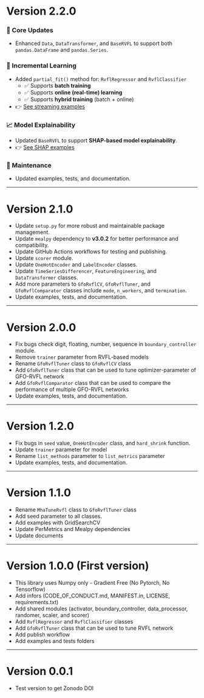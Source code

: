 # Version 2.2.0

### 🔧 Core Updates
- Enhanced `Data`, `DataTransformer`, and `BaseRVFL` to support both `pandas.DataFrame` and `pandas.Series`.

### 🧠 Incremental Learning
- Added `partial_fit()` method for: `RvflRegressor` and `RvflClassifier`
  - ✅ Supports **batch training**
  - ✅ Supports **online (real-time) learning**
  - ✅ Supports **hybrid training** (batch + online)
- 👉 [See streaming examples](/examples/real_time_streaming)

### 📈 Model Explainability
- Updated `BaseRVFL` to support **SHAP-based model explainability**. 
- 👉 [See SHAP examples](/examples/shap)

### 🧪 Maintenance
- Updated examples, tests, and documentation.

------------------------------------------------------------------------------

# Version 2.1.0

+ Update `setup.py` for more robust and maintainable package management.
+ Update `mealpy` dependency to **v3.0.2** for better performance and compatibility.
+ Update GitHub Actions workflows for testing and publishing.
+ Update `scorer` module.
+ Update `OneHotEncoder` and `LabelEncoder` classes.
+ Update `TimeSeriesDifferencer`, `FeatureEngineering`, and `DataTransformer` classes.
+ Add more parameters to `GfoRvflCV`, `GfoRvflTuner`, and `GfoRvflComparator` classes include `mode`, `n_workers`, and `termination`.
+ Update examples, tests, and documentation.

------------------------------------------------------------------------------

# Version 2.0.0

+ Fix bugs check digit, floating, number, sequence in `boundary_controller` module.
+ Remove `trainer` parameter from RVFL-based models
+ Rename `GfoRvflTuner` class to `GfoRvflCV` class
+ Add `GfoRvflTuner` class that can be used to tune optimizer-parameter of GFO-RVFL network
+ Add `GfoRvflComparator` class that can be used to compare the performance of multiple GFO-RVFL networks
+ Update examples, tests, and documentation.

------------------------------------------------------------------------------

# Version 1.2.0

+ Fix bugs in `seed` value, `OneHotEncoder` class, and `hard_shrink` function.
+ Update `trainer` parameter for model
+ Rename `list_methods` parameter to `list_metrics` parameter
+ Update examples, tests, and documentation.

------------------------------------------------------------------------------

# Version 1.1.0

+ Rename `MhaTuneRvfl` class to `GfoRvflTuner` class
+ Add seed parameter to all classes.
+ Add examples with GridSearchCV
+ Update PerMetrics and Mealpy dependencies
+ Update documents

------------------------------------------------------------------------------

# Version 1.0.0 (First version)

+ This library uses Numpy only - Gradient Free (No Pytorch, No Tensorflow)
+ Add infors (CODE_OF_CONDUCT.md, MANIFEST.in, LICENSE, requirements.txt)
+ Add shared modules (activator, boundary_controller, data_processor, randomer, scaler, and scorer)
+ Add `RvflRegressor` and `RvflClassifier` classes
+ Add `GfoRvflTuner` class that can be used to tune RVFL network
+ Add publish workflow
+ Add examples and tests folders

------------------------------------------------------------------------------

# Version 0.0.1

+ Test version to get Zonodo DOI
